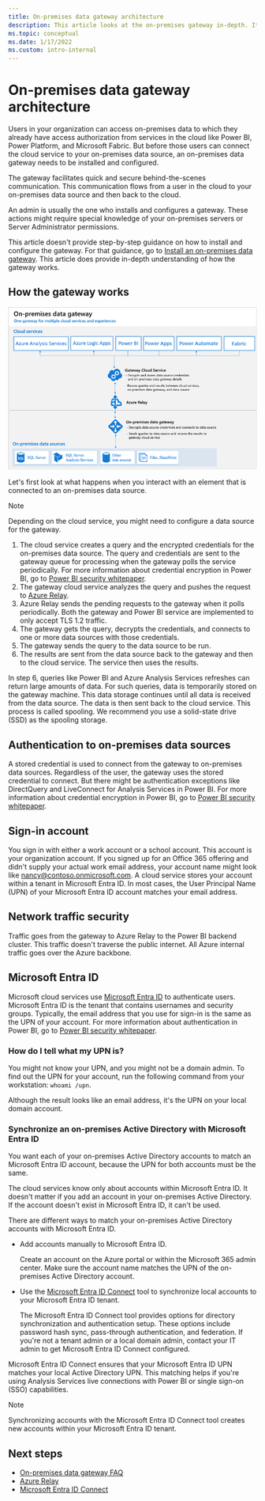 ```yaml
---
title: On-premises data gateway architecture
description: This article looks at the on-premises gateway in-depth. It looks at how the service works with Microsoft Entra ID and your on-premises Active Directory.
ms.topic: conceptual
ms.date: 1/17/2022
ms.custom: intro-internal
---
```


# On-premises data gateway architecture

Users in your organization can access on-premises data to which they already have access authorization from services in the cloud like Power BI, Power Platform, and Microsoft Fabric. But before those users can connect the cloud service to your on-premises data source, an on-premises data gateway needs to be installed and configured.

The gateway facilitates quick and secure behind-the-scenes communication. This communication flows from a user in the cloud to your on-premises data source and then back to the cloud.

An admin is usually the one who installs and configures a gateway. These actions might require special knowledge of your on-premises servers or Server Administrator permissions.

This article doesn't provide step-by-step guidance on how to install and configure the gateway. For that guidance, go to [Install an on-premises data gateway](service-gateway-install.md). This article does provide in-depth understanding of how the gateway works.

## How the gateway works

![Relationship among cloud services, gateway, and data sources.](./media/service-gateway-onprem-indepth/on-prem-data-gateway-how-it-works.png)

Let's first look at what happens when you interact with an element that is connected to an on-premises data source.

> [!NOTE]
> Depending on the cloud service, you might need to configure a data source for the gateway.

1. The cloud service creates a query and the encrypted credentials for the on-premises data source. The query and credentials are sent to the gateway queue for processing when the gateway polls the service periodically. For more information about credential encryption in Power BI, go to [Power BI security whitepaper](/power-bi/guidance/whitepaper-powerbi-security).
1. The gateway cloud service analyzes the query and pushes the request to [Azure Relay](/azure/azure-relay/relay-what-is-it).
1. Azure Relay sends the pending requests to the gateway when it polls periodically. Both the gateway and Power BI service are implemented to only accept TLS 1.2 traffic. 
1. The gateway gets the query, decrypts the credentials, and connects to one or more data sources with those credentials.
1. The gateway sends the query to the data source to be run.
1. The results are sent from the data source back to the gateway and then to the cloud service. The service then uses the results.

In step 6, queries like Power BI and Azure Analysis Services refreshes can return large amounts of data. For such queries, data is temporarily stored on the gateway machine. This data storage continues until all data is received from the data source. The data is then sent back to the cloud service. This process is called spooling. We recommend you use a solid-state drive (SSD) as the spooling storage.

## Authentication to on-premises data sources

A stored credential is used to connect from the gateway to on-premises data sources. Regardless of the user, the gateway uses the stored credential to connect. But there might be authentication exceptions like DirectQuery and LiveConnect for Analysis Services in Power BI. For more information about credential encryption in Power BI, go to [Power BI security whitepaper](/power-bi/guidance/whitepaper-powerbi-security).

## Sign-in account

You sign in with either a work account or a school account. This account is your organization account. If you signed up for an Office 365 offering and didn't supply your actual work email address, your account name might look like nancy@contoso.onmicrosoft.com. A cloud service stores your account within a tenant in Microsoft Entra ID. In most cases, the User Principal Name (UPN) of your Microsoft Entra ID account matches your email address.

## Network traffic security

Traffic goes from the gateway to Azure Relay to the Power BI backend cluster. This traffic doesn't traverse the public internet. All Azure internal traffic goes over the Azure backbone.

## Microsoft Entra ID

Microsoft cloud services use [Microsoft Entra ID](/entra/fundamentals/whatis) to authenticate users. Microsoft Entra ID is the tenant that contains usernames and security groups. Typically, the email address that you use for sign-in is the same as the UPN of your account. For more information about authentication in Power BI, go to [Power BI security whitepaper](/power-bi/guidance/whitepaper-powerbi-security).

### How do I tell what my UPN is?

You might not know your UPN, and you might not be a domain admin. To find out the UPN for your account, run the following command from your workstation: `whoami /upn`.

Although the result looks like an email address, it's the UPN on your local domain account.

### Synchronize an on-premises Active Directory with Microsoft Entra ID

You want each of your on-premises Active Directory accounts to match an Microsoft Entra ID account, because the UPN for both accounts must be the same.

The cloud services know only about accounts within Microsoft Entra ID. It doesn't matter if you add an account in your on-premises Active Directory. If the account doesn't exist in Microsoft Entra ID, it can't be used.

There are different ways to match your on-premises Active Directory accounts with Microsoft Entra ID.

* Add accounts manually to Microsoft Entra ID.

    Create an account on the Azure portal or within the Microsoft 365 admin center. Make sure the account name matches the UPN of the on-premises Active Directory account.

* Use the [Microsoft Entra ID Connect](/entra/identity/hybrid/connect/how-to-connect-sync-whatis) tool to synchronize local accounts to your Microsoft Entra ID tenant.

    The Microsoft Entra ID Connect tool provides options for directory synchronization and authentication setup. These options include password hash sync, pass-through authentication, and federation. If you're not a tenant admin or a local domain admin, contact your IT admin to get Microsoft Entra ID Connect configured.

 Microsoft Entra ID Connect ensures that your Microsoft Entra ID UPN matches your local Active Directory UPN. This matching helps if you're using Analysis Services live connections with Power BI or single sign-on (SSO) capabilities.

> [!NOTE]
> Synchronizing accounts with the Microsoft Entra ID Connect tool creates new accounts within your Microsoft Entra ID tenant.

## Next steps

* [On-premises data gateway FAQ](service-gateway-onprem-faq.yml)  
* [Azure Relay](/azure/azure-relay/relay-what-is-it)  
* [Microsoft Entra ID Connect](/entra/identity/hybrid/connect/how-to-connect-sync-whatis)  
